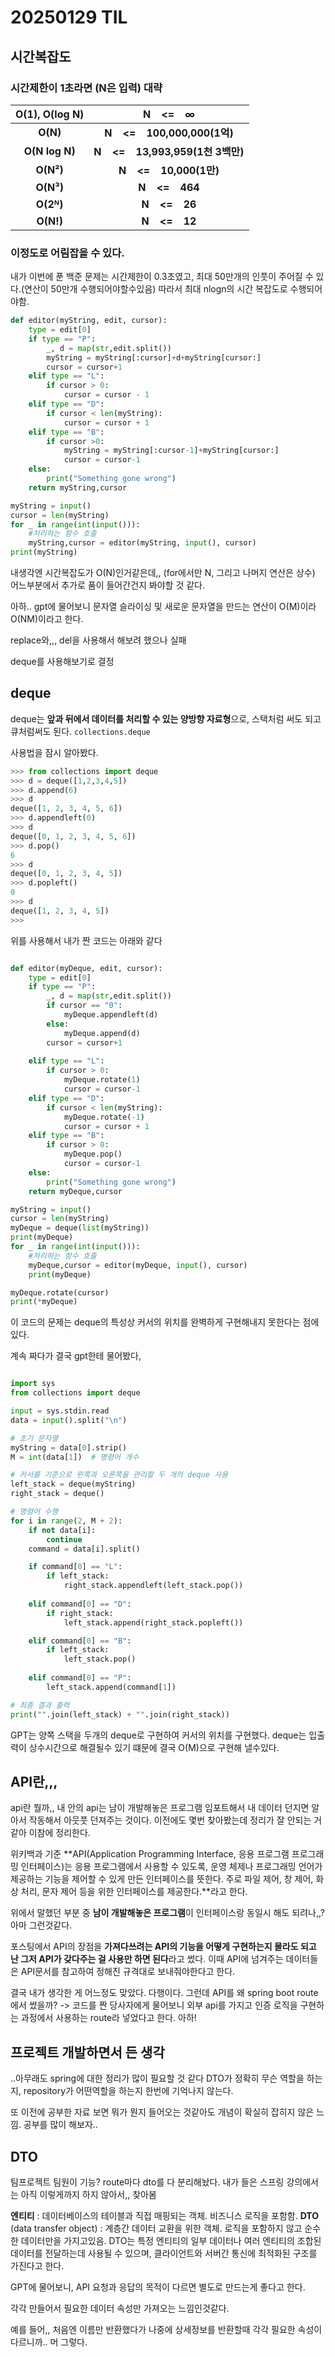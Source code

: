 # 20250129 TIL
## 시간복잡도
### 시간제한이 1초라면 (N은 입력) 대략
| **O(1), O(log N)** | **N    <=    ∞** |
|:-:|:-:|
| **O(N)** | **N    <=    100,000,000(1억)** |
| **O(N log N)** | **N    <=    13,993,959(1천 3백만)** |
| **O(N²)** | **N    <=    10,000(1만)** |
| **O(N³)** | **N    <=    464** |
| **O(2ᴺ)** | **N    <=    26** |
| **O(N!)** | **N    <=    12** |
### 이정도로 어림잡을 수 있다.

내가 이번에 푼 백준 문제는 시간제한이 0.3초였고, 최대 50만개의 인풋이 주어질 수 있다.(연산이 50만개 수행되어야할수있음)
따라서 최대 nlogn의 시간 복잡도로 수행되어야함.

```python
def editor(myString, edit, cursor):
    type = edit[0]
    if type == "P":
        _, d = map(str,edit.split())
        myString = myString[:cursor]+d+myString[cursor:]
        cursor = cursor+1
    elif type == "L":
        if cursor > 0:
            cursor = cursor - 1
    elif type == "D":
        if cursor < len(myString):
            cursor = cursor + 1
    elif type == "B":
        if cursor >0:
            myString = myString[:cursor-1]+myString[cursor:]
            cursor = cursor-1
    else:
        print("Something gone wrong")
    return myString,cursor

myString = input()
cursor = len(myString)
for _ in range(int(input())):
    #처리하는 함수 호출
    myString,cursor = editor(myString, input(), cursor)
print(myString)

```
내생각엔 시간복잡도가 O(N)인거같은데,, (for에서만 N, 그리고 나머지 연산은 상수) 어느부분에서 추가로 품이 들어간건지 봐야할 것 같다.

아하.. gpt에 물어보니 문자열 슬라이싱 및 새로운 문자열을 만드는 연산이 O(M)이라 O(NM)이라고 한다.

replace와,,, del을 사용해서 해보려 했으나 실패

deque를 사용해보기로 결정

## deque
deque는 **앞과 뒤에서 데이터를 처리할 수 있는 양방향 자료형**으로, 스택처럼 써도 되고 큐처럼써도 된다. `collections.deque`

사용법을 잠시 알아봤다.

```python
>>> from collections import deque
>>> d = deque([1,2,3,4,5])
>>> d.append(6)
>>> d
deque([1, 2, 3, 4, 5, 6])
>>> d.appendleft(0)
>>> d
deque([0, 1, 2, 3, 4, 5, 6])
>>> d.pop()
6
>>> d
deque([0, 1, 2, 3, 4, 5])
>>> d.popleft()
0
>>> d
deque([1, 2, 3, 4, 5])
>>>
```

위를 사용해서 내가 짠 코드는 아래와 같다

```python

def editor(myDeque, edit, cursor):
    type = edit[0]
    if type == "P":
        _, d = map(str,edit.split())
        if cursor == "0":
            myDeque.appendleft(d)
        else:
            myDeque.append(d)
        cursor = cursor+1
        
    elif type == "L":
        if cursor > 0:
            myDeque.rotate(1)
            cursor = cursor-1
    elif type == "D":
        if cursor < len(myString):
            myDeque.rotate(-1)
            cursor = cursor + 1
    elif type == "B":
        if cursor > 0:
            myDeque.pop()
            cursor = cursor-1
    else:
        print("Something gone wrong")
    return myDeque,cursor

myString = input()
cursor = len(myString)
myDeque = deque(list(myString))
print(myDeque)
for _ in range(int(input())):
    #처리하는 함수 호출
    myDeque,cursor = editor(myDeque, input(), cursor)
    print(myDeque)

myDeque.rotate(cursor)
print(*myDeque)


```
이 코드의 문제는 deque의 특성상 커서의 위치를 완벽하게 구현해내지 못한다는 점에 있다.

계속 짜다가 결국 gpt한테 물어봤다,

```python

import sys
from collections import deque

input = sys.stdin.read
data = input().split("\n")

# 초기 문자열
myString = data[0].strip()
M = int(data[1])  # 명령어 개수

# 커서를 기준으로 왼쪽과 오른쪽을 관리할 두 개의 deque 사용
left_stack = deque(myString)  
right_stack = deque()  

# 명령어 수행
for i in range(2, M + 2):
    if not data[i]: 
        continue
    command = data[i].split()

    if command[0] == "L":
        if left_stack:
            right_stack.appendleft(left_stack.pop())
    
    elif command[0] == "D":
        if right_stack:
            left_stack.append(right_stack.popleft())

    elif command[0] == "B":
        if left_stack:
            left_stack.pop()
    
    elif command[0] == "P":
        left_stack.append(command[1])

# 최종 결과 출력
print("".join(left_stack) + "".join(right_stack))

```

GPT는 양쪽 스택을 두개의 deque로 구현하여 커서의 위치를 구현했다.
deque는 입출력이 상수시간으로 해결될수 있기 떄문에 결국 O(M)으로 구현해 낼수있다. 

## API란,,,
api란 뭘까,, 내 안의 api는 남이 개발해놓은 프로그램 임포트해서 내 데이터 던지면 알아서 작동해서 아웃풋 던져주는 것이다.
이전에도 몇번 찾아봤는데 정리가 잘 안되는 거같아 이참에 정리한다.

위키백과 기준
**API(Application Programming Interface, 응용 프로그램 프로그래밍 인터페이스)는 응용 프로그램에서 사용할 수 있도록, 운영 체제나 프로그래밍 언어가 제공하는 기능을 제어할 수 있게 만든 인터페이스를 뜻한다. 주로 파일 제어, 창 제어, 화상 처리, 문자 제어 등을 위한 인터페이스를 제공한다.**라고 한다.

위에서 말했던 부분 중 **남이 개발해놓은 프로그램**이 인터페이스랑 동일시 해도 되려나,,? 아마 그런것같다. 

포스팅에서 API의 장점을 **가져다쓰려는 API의 기능을 어떻게 구현하는지 몰라도 되고 난 그저 API가 갖다주는 걸 사용만 하면 된다**라고 썼다.
이때 API에 넘겨주는 데이터들은 API문서를 참고하여 정해진 규격대로 보내줘야한다고 한다.

결국 내가 생각한 게 어느정도 맞았다. 다행이다. 그런데 API를 왜 spring boot route에서 썼을까? -> 코드를 짠 당사자에게 물어보니 외부 api를 가지고 인증 로직을 구현하는 과정에서 사용하는 route라 넣었다고 한다. 아하!

## 프로젝트 개발하면서 든 생각
..아무래도 spring에 대한 정리가 많이 필요할 것 같다
DTO가 정확히 무슨 역할을 하는지, repository가 어떤역할을 하는지 한번에 기억나지 않는다.

또 이전에 공부한 자료 보면 뭐가 뭔지 들어오는 것같아도 개념이 확실히 잡히지 않은 느낌. 공부를 많이 해보자..

## DTO
팀프로젝트 팀원이 기능? route마다 dto를 다 분리해놨다.
내가 들은 스프링 강의에서는 아직 이렇게까지 하지 않아서,, 찾아봄

**엔티티** : 데이터베이스의 테이블과 직접 매핑되는 객체. 비즈니스 로직을 포함함. 
**DTO** (data transfer object) : 계층간 데이터 교환을 위한 객체. 로직을 포함하지 않고 순수한 데이터만을 가지고있음. DTO는 특정 엔티티의 일부 데이터나 여러 엔티티의 조합된 데이터를 전달하는데 사용될 수 있으며, 클라이언트와 서버간 통신에 최적화된 구조를 가진다고 한다.

GPT에 물어보니, API 요청과 응답의 목적이 다르면 별도로 만드는게 좋다고 한다.

각각 만들어서 필요한 데이터 속성만 가져오는 느낌인것같다.

예를 들어,, 처음엔 이름만 반환했다가 나중에 상세정보를 반환할때 각각 필요한 속성이 다르니까.. 머 그렇다.

